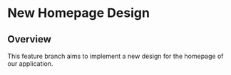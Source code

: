 # New Homepage Design

## Overview
This feature branch aims to implement a new design for the homepage of our application. 

